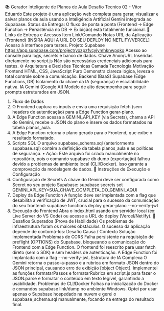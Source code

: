 📚 Gerador Inteligente de Planos de Aula
Desafio Técnico 02 - Vitor Eduardo
Este projeto é uma aplicação web completa para gerar, visualizar e salvar planos de aula usando a Inteligência Artificial Gemini integrada ao Supabase.
Status da Entrega: O fluxo de ponta a ponta (Frontend → Edge Function → Persistência no DB → Exibição) está totalmente funcional.
🚀 Links de Entrega e Acessos
Item	Link/Comando	Notas
URL da Aplicação (Frontend)	[INSIRA AQUI A URL DO SEU DEPLOY NO NETLIFY/VERCEL]	Acesso à interface para testes.
Projeto Supabase	https://app.supabase.com/project/yxzpzfvcyiymhknwpqko	Acesso ao console para logs, secrets e banco de dados.
Chave Anon/URL	Inseridas diretamente no script.js	Não são necessárias credenciais adicionais para testes.
⚙️ Arquitetura e Decisões Técnicas
Camada	Tecnologia	Motivação
Frontend	HTML, CSS, JavaScript Puro	Demonstra clareza lógica, leveza e total controle sobre a comunicação.
Backend (BaaS)	Supabase (Edge Functions, DB)	Isolamento da chave da IA (segurança) e escalabilidade nativa.
IA	Gemini (Google AI)	Modelo de alto desempenho para seguir prompts estruturados em JSON.
1. Fluxo de Dados
1.	O Frontend captura os inputs e envia uma requisição fetch (sem headers de autenticação) para a Edge Function gerar-plano.
2.	A Edge Function acessa a GEMINI_API_KEY (via Secrets), chama a API do Gemini, recebe o JSON do plano e insere os dados formatados na tabela planos_aula.
3.	A Edge Function retorna o plano gerado para o Frontend, que exibe o resultado formatado.
2. Scripts SQL
O arquivo supabase_schema.sql (anteriormente supabase.sql) contém a definição da tabela planos_aula e as políticas de segurança.
•	Ação: Este arquivo foi criado manualmente no repositório, pois o comando supabase db dump (exportação) falhou devido a problemas de ambiente local (CLI/Docker). Isso garante a comprovação da modelagem de dados.
🔧 Instruções de Execução e Configuração
1. Configuração de Secrets
A chave do Gemini deve ser configurada como Secret no seu projeto Supabase:
supabase secrets set GEMINI_API_KEY=SUA_CHAVE_COMPLETA_DO_GEMINI_AQUI
2. Deploy da Edge Function
A função deve ser implantada com a flag que desabilita a verificação de JWT, crucial para o sucesso da comunicação do seu frontend:
supabase functions deploy gerar-plano --no-verify-jwt
3. Execução do Frontend
Abra o index.html usando um servidor local (ex: Live Server do VS Code) ou acesse a URL do deploy (Vercel/Netlify).
🔬 Desafios Superados (Prova de Habilidade)
Os problemas de infraestrutura foram os maiores obstáculos. O sucesso da aplicação depende de contorná-los:
Desafio	Causa / Contexto	Solução Implementada
Problemas de CORS	Falha persistente na requisição de preflight (OPTIONS) do Supabase, bloqueando a comunicação do Frontend com a Edge Function.	O frontend foi reescrito para usar fetch direto (sem o SDK) e sem headers de autenticação. A Edge Function foi implantada com a flag --no-verify-jwt.
Estrutura de IA Complexa	O Gemini retorna o passo-a-passo e a rubrica em formato JSON dentro do JSON principal, causando erro de exibição [object Object].	Implementei as funções formatarPassos e formatarRubrica em script.js para fazer o JSON.parse e formatar o conteúdo em texto legível, garantindo a usabilidade.
Problemas de CLI/Docker	Falhas na inicialização do Docker e comandos supabase link/dump no ambiente Windows.	Optei por usar apenas o Supabase hospedado na nuvem e gerei o supabase_schema.sql manualmente, focando na entrega do resultado final.


